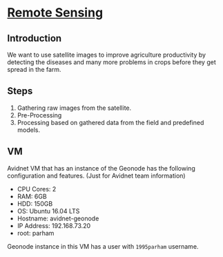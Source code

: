 # [Remote Sensing](https://en.wikipedia.org/wiki/Remote_sensing)
## Introduction
We want to use satellite images to improve agriculture productivity
by detecting the diseases and many more problems in crops before they get spread in the farm.

## Steps
1. Gathering raw images from the satellite.
2. Pre-Processing
3. Processing based on gathered data from the field and predefined models.

## VM
Avidnet VM that has an instance of the Geonode has the following configuration and features.
(Just for Avidnet team information)

- CPU Cores: 2
- RAM: 6GB
- HDD: 150GB
- OS: Ubuntu 16.04 LTS
- Hostname: avidnet-geonode
- IP Address: 192.168.73.20
- root: parham

Geonode instance in this VM has a user with `1995parham` username.
